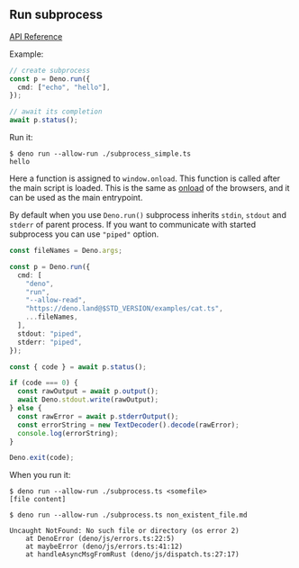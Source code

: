 ## Run subprocess

[API Reference](https://doc.deno.land/https/github.com/denoland/deno/releases/latest/download/lib.deno.d.ts#Deno.run)

Example:

```ts
// create subprocess
const p = Deno.run({
  cmd: ["echo", "hello"],
});

// await its completion
await p.status();
```

Run it:

```shell
$ deno run --allow-run ./subprocess_simple.ts
hello
```

Here a function is assigned to `window.onload`. This function is called after
the main script is loaded. This is the same as
[onload](https://developer.mozilla.org/en-US/docs/Web/API/GlobalEventHandlers/onload)
of the browsers, and it can be used as the main entrypoint.

By default when you use `Deno.run()` subprocess inherits `stdin`, `stdout` and
`stderr` of parent process. If you want to communicate with started subprocess
you can use `"piped"` option.

```ts
const fileNames = Deno.args;

const p = Deno.run({
  cmd: [
    "deno",
    "run",
    "--allow-read",
    "https://deno.land@$STD_VERSION/examples/cat.ts",
    ...fileNames,
  ],
  stdout: "piped",
  stderr: "piped",
});

const { code } = await p.status();

if (code === 0) {
  const rawOutput = await p.output();
  await Deno.stdout.write(rawOutput);
} else {
  const rawError = await p.stderrOutput();
  const errorString = new TextDecoder().decode(rawError);
  console.log(errorString);
}

Deno.exit(code);
```

When you run it:

```shell
$ deno run --allow-run ./subprocess.ts <somefile>
[file content]

$ deno run --allow-run ./subprocess.ts non_existent_file.md

Uncaught NotFound: No such file or directory (os error 2)
    at DenoError (deno/js/errors.ts:22:5)
    at maybeError (deno/js/errors.ts:41:12)
    at handleAsyncMsgFromRust (deno/js/dispatch.ts:27:17)
```
